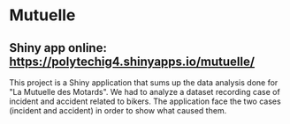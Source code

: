 # Mutuelle

## Shiny app online: https://polytechig4.shinyapps.io/mutuelle/

This project is a Shiny application that sums up the data analysis done for "La Mutuelle des Motards". We had to analyze a dataset recording case of incident and accident related to bikers. The application face the two cases (incident and accident) in order to show what caused them. 

